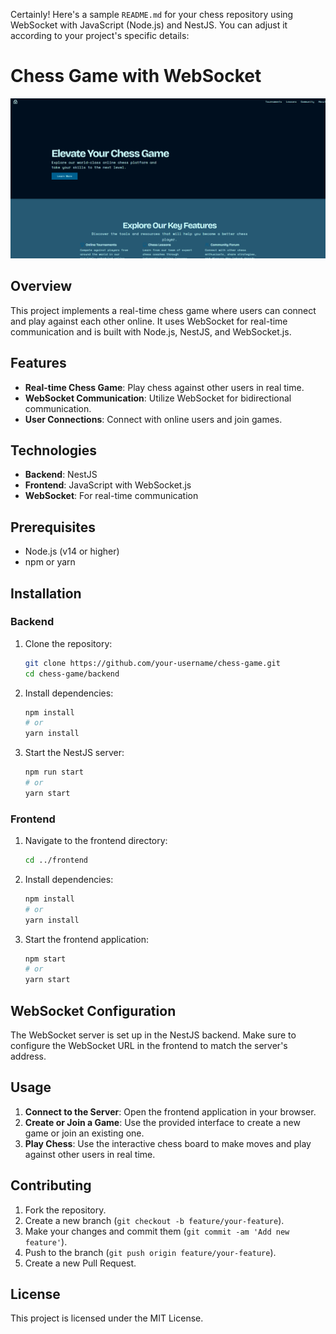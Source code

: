 Certainly! Here's a sample `README.md` for your chess repository using WebSocket with JavaScript (Node.js) and NestJS. You can adjust it according to your project's specific details:


# Chess Game with WebSocket

![chessapp](image.png)

## Overview

This project implements a real-time chess game where users can connect and play against each other online. It uses WebSocket for real-time communication and is built with Node.js, NestJS, and WebSocket.js.

## Features

- **Real-time Chess Game**: Play chess against other users in real time.
- **WebSocket Communication**: Utilize WebSocket for bidirectional communication.
- **User Connections**: Connect with online users and join games.

## Technologies

- **Backend**: NestJS
- **Frontend**: JavaScript with WebSocket.js
- **WebSocket**: For real-time communication

## Prerequisites

- Node.js (v14 or higher)
- npm or yarn

## Installation

### Backend

1. Clone the repository:
   ```bash
   git clone https://github.com/your-username/chess-game.git
   cd chess-game/backend
   ```

2. Install dependencies:
   ```bash
   npm install
   # or
   yarn install
   ```

3. Start the NestJS server:
   ```bash
   npm run start
   # or
   yarn start
   ```

### Frontend

1. Navigate to the frontend directory:
   ```bash
   cd ../frontend
   ```

2. Install dependencies:
   ```bash
   npm install
   # or
   yarn install
   ```

3. Start the frontend application:
   ```bash
   npm start
   # or
   yarn start
   ```

## WebSocket Configuration

The WebSocket server is set up in the NestJS backend. Make sure to configure the WebSocket URL in the frontend to match the server's address.

## Usage

1. **Connect to the Server**: Open the frontend application in your browser.
2. **Create or Join a Game**: Use the provided interface to create a new game or join an existing one.
3. **Play Chess**: Use the interactive chess board to make moves and play against other users in real time.

## Contributing

1. Fork the repository.
2. Create a new branch (`git checkout -b feature/your-feature`).
3. Make your changes and commit them (`git commit -am 'Add new feature'`).
4. Push to the branch (`git push origin feature/your-feature`).
5. Create a new Pull Request.

## License

This project is licensed under the MIT License.
